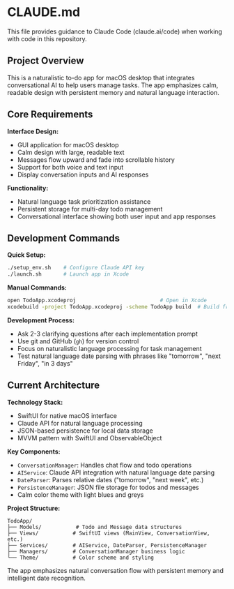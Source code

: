 # CLAUDE.md

This file provides guidance to Claude Code (claude.ai/code) when working with code in this repository.

## Project Overview

This is a naturalistic to-do app for macOS desktop that integrates conversational AI to help users manage tasks. The app emphasizes calm, readable design with persistent memory and natural language interaction.

## Core Requirements

**Interface Design:**
- GUI application for macOS desktop
- Calm design with large, readable text
- Messages flow upward and fade into scrollable history
- Support for both voice and text input
- Display conversation inputs and AI responses

**Functionality:**
- Natural language task prioritization assistance
- Persistent storage for multi-day todo management
- Conversational interface showing both user input and app responses

## Development Commands

**Quick Setup:**
```bash
./setup_env.sh    # Configure Claude API key
./launch.sh       # Launch app in Xcode
```

**Manual Commands:**
```bash
open TodoApp.xcodeproj                           # Open in Xcode
xcodebuild -project TodoApp.xcodeproj -scheme TodoApp build  # Build from CLI
```

**Development Process:**
- Ask 2-3 clarifying questions after each implementation prompt
- Use git and GitHub (`gh`) for version control
- Focus on naturalistic language processing for task management
- Test natural language date parsing with phrases like "tomorrow", "next Friday", "in 3 days"

## Current Architecture

**Technology Stack:**
- SwiftUI for native macOS interface
- Claude API for natural language processing
- JSON-based persistence for local data storage
- MVVM pattern with SwiftUI and ObservableObject

**Key Components:**
- `ConversationManager`: Handles chat flow and todo operations
- `AIService`: Claude API integration with natural language date parsing
- `DateParser`: Parses relative dates ("tomorrow", "next week", etc.)
- `PersistenceManager`: JSON file storage for todos and messages
- Calm color theme with light blues and greys

**Project Structure:**
```
TodoApp/
├── Models/           # Todo and Message data structures
├── Views/           # SwiftUI views (MainView, ConversationView, etc.)
├── Services/        # AIService, DateParser, PersistenceManager
├── Managers/        # ConversationManager business logic
└── Theme/           # Color scheme and styling
```

The app emphasizes natural conversation flow with persistent memory and intelligent date recognition.